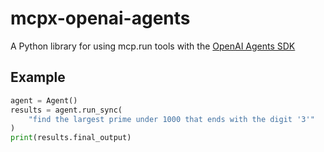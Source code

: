# mcpx-openai-agents

A Python library for using mcp.run tools with the [OpenAI Agents SDK](https://github.com/openai/openai-agents-python)

## Example

```python
agent = Agent()
results = agent.run_sync(
    "find the largest prime under 1000 that ends with the digit '3'"
)
print(results.final_output)
```
